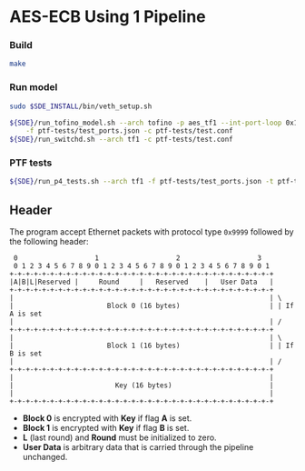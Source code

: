 AES-ECB Using 1 Pipeline
========================

### Build
```bash
make
```

### Run model
```bash
sudo $SDE_INSTALL/bin/veth_setup.sh

${SDE}/run_tofino_model.sh --arch tofino -p aes_tf1 --int-port-loop 0x1 \
    -f ptf-tests/test_ports.json -c ptf-tests/test.conf
${SDE}/run_switchd.sh --arch tf1 -c ptf-tests/test.conf
```

### PTF tests
```bash
${SDE}/run_p4_tests.sh --arch tf1 -f ptf-tests/test_ports.json -t ptf-tests
```

Header
------
The program accept Ethernet packets with protocol type `0x9999` followed by the
following header:

```
 0                   1                   2                   3
 0 1 2 3 4 5 6 7 8 9 0 1 2 3 4 5 6 7 8 9 0 1 2 3 4 5 6 7 8 9 0 1
+-+-+-+-+-+-+-+-+-+-+-+-+-+-+-+-+-+-+-+-+-+-+-+-+-+-+-+-+-+-+-+-+
|A|B|L|Reserved |     Round     |   Reserved    |   User Data   |
+-+-+-+-+-+-+-+-+-+-+-+-+-+-+-+-+-+-+-+-+-+-+-+-+-+-+-+-+-+-+-+-+
|                                                               | \
|                       Block 0 (16 bytes)                      | | If A is set
|                                                               | /
+-+-+-+-+-+-+-+-+-+-+-+-+-+-+-+-+-+-+-+-+-+-+-+-+-+-+-+-+-+-+-+-+
|                                                               | \
|                       Block 1 (16 bytes)                      | | If B is set
|                                                               | /
+-+-+-+-+-+-+-+-+-+-+-+-+-+-+-+-+-+-+-+-+-+-+-+-+-+-+-+-+-+-+-+-+
|                                                               |
|                         Key (16 bytes)                        |
|                                                               |
+-+-+-+-+-+-+-+-+-+-+-+-+-+-+-+-+-+-+-+-+-+-+-+-+-+-+-+-+-+-+-+-+
```

- **Block 0** is encrypted with **Key** if flag **A** is set.
- **Block 1** is encrypted with **Key** if flag **B** is set.
- **L** (last round) and **Round** must be initialized to zero.
- **User Data** is arbitrary data that is carried through the pipeline unchanged.
